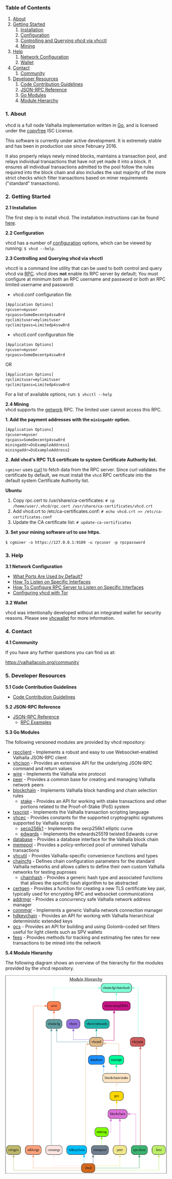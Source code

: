 ### Table of Contents
1. [About](#About)
2. [Getting Started](#GettingStarted)
    1. [Installation](#Installation)
    2. [Configuration](#Configuration)
    3. [Controlling and Querying vhcd via vhcctl](#VhcctlConfig)
    4. [Mining](#Mining)
3. [Help](#Help)
    1. [Network Configuration](#NetworkConfig)
    2. [Wallet](#Wallet)
4. [Contact](#Contact)
    1. [Community](#ContactCommunity)
5. [Developer Resources](#DeveloperResources)
    1. [Code Contribution Guidelines](#ContributionGuidelines)
    2. [JSON-RPC Reference](#JSONRPCReference)
    3. [Go Modules](#GoModules)
    4. [Module Hierarchy](#ModuleHierarchy)

<a name="About" />

### 1. About

vhcd is a full node Valhalla implementation written in [Go](http://golang.org),
and is licensed under the [copyfree](http://www.copyfree.org) ISC License.

This software is currently under active development.  It is extremely stable and
has been in production use since February 2016.

It also properly relays newly mined blocks, maintains a transaction pool, and
relays individual transactions that have not yet made it into a block.  It
ensures all individual transactions admitted to the pool follow the rules
required into the block chain and also includes the vast majority of the more
strict checks which filter transactions based on miner requirements ("standard"
transactions).

<a name="GettingStarted" />

### 2. Getting Started

<a name="Installation" />

**2.1 Installation**<br />

The first step is to install vhcd.  The installation instructions can be found
[here](https://github.com/valhallacoin/vhcd/tree/master/README.md#Installation).

<a name="Configuration" />

**2.2 Configuration**<br />

vhcd has a number of [configuration](http://godoc.org/github.com/valhallacoin/vhcd)
options, which can be viewed by running: `$ vhcd --help`.

<a name="VhcctlConfig" />

**2.3 Controlling and Querying vhcd via vhcctl**<br />

vhcctl is a command line utility that can be used to both control and query vhcd
via [RPC](http://www.wikipedia.org/wiki/Remote_procedure_call).  vhcd does
**not** enable its RPC server by default;  You must configure at minimum both an
RPC username and password or both an RPC limited username and password:

* vhcd.conf configuration file
```
[Application Options]
rpcuser=myuser
rpcpass=SomeDecentp4ssw0rd
rpclimituser=mylimituser
rpclimitpass=Limitedp4ssw0rd
```
* vhcctl.conf configuration file
```
[Application Options]
rpcuser=myuser
rpcpass=SomeDecentp4ssw0rd
```
OR
```
[Application Options]
rpclimituser=mylimituser
rpclimitpass=Limitedp4ssw0rd
```
For a list of available options, run: `$ vhcctl --help`

<a name="Mining" />

**2.4 Mining**<br />
vhcd supports the [getwork](https://github.com/valhallacoin/vhcd/tree/master/docs/json_rpc_api.md#getwork)
RPC.  The limited user cannot access this RPC.<br />

**1. Add the payment addresses with the `miningaddr` option.**<br />

```
[Application Options]
rpcuser=myuser
rpcpass=SomeDecentp4ssw0rd
miningaddr=DsExampleAddress1
miningaddr=DsExampleAddress2
```

**2. Add vhcd's RPC TLS certificate to system Certificate Authority list.**<br />

`cgminer` uses [curl](http://curl.haxx.se/) to fetch data from the RPC server.
Since curl validates the certificate by default, we must install the `vhcd` RPC
certificate into the default system Certificate Authority list.

**Ubuntu**<br />

1. Copy rpc.cert to /usr/share/ca-certificates: `# cp /home/user/.vhcd/rpc.cert /usr/share/ca-certificates/vhcd.crt`<br />
2. Add vhcd.crt to /etc/ca-certificates.conf: `# echo vhcd.crt >> /etc/ca-certificates.conf`<br />
3. Update the CA certificate list: `# update-ca-certificates`<br />

**3. Set your mining software url to use https.**<br />

`$ cgminer -o https://127.0.0.1:9109 -u rpcuser -p rpcpassword`

<a name="Help" />

### 3. Help

<a name="NetworkConfig" />

**3.1 Network Configuration**<br />
* [What Ports Are Used by Default?](https://github.com/valhallacoin/vhcd/tree/master/docs/default_ports.md)
* [How To Listen on Specific Interfaces](https://github.com/valhallacoin/vhcd/tree/master/docs/configure_peer_server_listen_interfaces.md)
* [How To Configure RPC Server to Listen on Specific Interfaces](https://github.com/valhallacoin/vhcd/tree/master/docs/configure_rpc_server_listen_interfaces.md)
* [Configuring vhcd with Tor](https://github.com/valhallacoin/vhcd/tree/master/docs/configuring_tor.md)

<a name="Wallet" />

**3.2 Wallet**<br />

vhcd was intentionally developed without an integrated wallet for security
reasons.  Please see [vhcwallet](https://github.com/valhallacoin/vhcwallet) for more
information.

<a name="Contact" />

### 4. Contact

<a name="ContactCommunity" />

**4.1 Community**<br />

If you have any further questions you can find us at:

https://valhallacoin.org/community

<a name="DeveloperResources" />

### 5. Developer Resources

<a name="ContributionGuidelines" />

**5.1 Code Contribution Guidelines**

* [Code Contribution Guidelines](https://github.com/valhallacoin/vhcd/tree/master/docs/code_contribution_guidelines.md)

<a name="JSONRPCReference" />

**5.2 JSON-RPC Reference**

* [JSON-RPC Reference](https://github.com/valhallacoin/vhcd/tree/master/docs/json_rpc_api.md)
    * [RPC Examples](https://github.com/valhallacoin/vhcd/tree/master/docs/json_rpc_api.md#ExampleCode)

<a name="GoModules" />

**5.3 Go Modules**

The following versioned modules are provided by vhcd repository:

* [rpcclient](https://github.com/valhallacoin/vhcd/tree/master/rpcclient) - Implements
  a robust and easy to use Websocket-enabled Valhalla JSON-RPC client
* [vhcjson](https://github.com/valhallacoin/vhcd/tree/master/vhcjson) - Provides an
  extensive API for the underlying JSON-RPC command and return values
* [wire](https://github.com/valhallacoin/vhcd/tree/master/wire) - Implements the
  Valhalla wire protocol
* [peer](https://github.com/valhallacoin/vhcd/tree/master/peer) - Provides a common
  base for creating and managing Valhalla network peers
* [blockchain](https://github.com/valhallacoin/vhcd/tree/master/blockchain) -
  Implements Valhalla block handling and chain selection rules
  * [stake](https://github.com/valhallacoin/vhcd/tree/master/blockchain/stake) -
    Provides an API for working with stake transactions and other portions
    related to the Proof-of-Stake (PoS) system
* [txscript](https://github.com/valhallacoin/vhcd/tree/master/txscript) -
  Implements the Valhalla transaction scripting language
* [vhcec](https://github.com/valhallacoin/vhcd/tree/master/vhcec) - Provides constants
  for the supported cryptographic signatures supported by Valhalla scripts
  * [secp256k1](https://github.com/valhallacoin/vhcd/tree/master/vhcec/secp256k1) -
    Implements the secp256k1 elliptic curve
  * [edwards](https://github.com/valhallacoin/vhcd/tree/master/vhcec/edwards) -
    Implements the edwards25519 twisted Edwards curve
* [database](https://github.com/valhallacoin/vhcd/tree/master/database) -
  Provides a database interface for the Valhalla block chain
* [mempool](https://github.com/valhallacoin/vhcd/tree/master/mempool) - Provides a
  policy-enforced pool of unmined Valhalla transactions
* [vhcutil](https://github.com/valhallacoin/vhcd/tree/master/vhcutil) - Provides
  Valhalla-specific convenience functions and types
* [chaincfg](https://github.com/valhallacoin/vhcd/tree/master/chaincfg) - Defines
  chain configuration parameters for the standard Valhalla networks and allows
  callers to define their own custom Valhalla networks for testing puproses
  * [chainhash](https://github.com/valhallacoin/vhcd/tree/master/chaincfg/chainhash) -
    Provides a generic hash type and associated functions that allows the
    specific hash algorithm to be abstracted
* [certgen](https://github.com/valhallacoin/vhcd/tree/master/certgen) - Provides a
  function for creating a new TLS certificate key pair, typically used for
  encrypting RPC and websocket communications
* [addrmgr](https://github.com/valhallacoin/vhcd/tree/master/addrmgr) - Provides a
  concurrency safe Valhalla network address manager
* [connmgr](https://github.com/valhallacoin/vhcd/tree/master/connmgr) - Implements a
  generic Valhalla network connection manager
* [hdkeychain](https://github.com/valhallacoin/vhcd/tree/master/hdkeychain) - Provides
  an API for working with  Valhalla hierarchical deterministic extended keys
* [gcs](https://github.com/valhallacoin/vhcd/tree/master/gcs) - Provides an API for
  building and using Golomb-coded set filters useful for light clients such as
  SPV wallets
* [fees](https://github.com/valhallacoin/vhcd/tree/master/fees) - Provides methods for
  tracking and estimating fee rates for new transactions to be mined into the
  network

<a name="ModuleHierarchy" />

**5.4 Module Hierarchy**

The following diagram shows an overview of the hierarchy for the modules
provided by the vhcd repository.

![Module Hierarchy](./assets/module_hierarchy.svg)